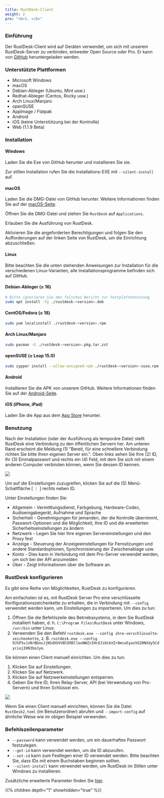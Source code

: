 ```yaml
---
title: RustDesk-Client
weight: 2
pre: "<b>1. </b>"
---
```


### Einführung
Der RustDesk-Client wird auf Geräten verwendet, um sich mit unserem RustDesk-Server zu verbinden, entweder Open Source oder Pro. Er kann von [GitHub](https://github.com/rustdesk/rustdesk/releases/latest) heruntergeladen werden.

### Unterstützte Plattformen
- Microsoft Windows
- macOS
- Debian-Ableger (Ubuntu, Mint usw.)
- Redhat-Ableger (Centos, Rocky usw.)
- Arch Linux/Manjaro
- openSUSE
- AppImage / Flatpak
- Android
- iOS (keine Unterstützung bei der Kontrolle)
- Web (1.1.9 Beta)

### Installation

#### Windows

Laden Sie die Exe von GitHub herunter und installieren Sie sie.

Zur stillen Installation rufen Sie die Installations-EXE mit `--silent-install` auf.

#### macOS

Laden Sie die DMG-Datei von GitHub herunter. Weitere Informationen finden Sie auf der [macOS-Seite](https://rustdesk.com/docs/de/client/mac/).

Öffnen Sie die DMG-Datei und ziehen Sie `RustDesk` auf `Applications`.

Erlauben Sie die Ausführung von RustDesk.

Aktivieren Sie die angeforderten Berechtigungen und folgen Sie den Aufforderungen auf der linken Seite von RustDesk, um die Einrichtung abzuschließen.

#### Linux

Bitte beachten Sie die unten stehenden Anweisungen zur Installation für die verschiedenen Linux-Varianten, alle Installationsprogramme befinden sich auf GitHub.

#### Debian-Ableger (≥ 16)

```sh
# Bitte ignorieren Sie den falschen Bericht zur Festplattennutzung
sudo apt install -fy ./rustdesk-<version>.deb
```

#### CentOS/Fedora (≥ 18)

```sh
sudo yum localinstall ./rustdesk-<version>.rpm
```

#### Arch Linux/Manjaro

```sh
sudo pacman -U ./rustdesk-<version>.pkg.tar.zst
```

#### openSUSE (≥ Leap 15.0)

```sh
sudo zypper install --allow-unsigned-rpm ./rustdesk-<version>-suse.rpm
```
#### Android
Installieren Sie die APK von unserem GitHub. Weitere Informationen finden Sie auf der [Android-Seite](https://rustdesk.com/docs/de/client/android/).

#### iOS (iPhone, iPad)
Laden Sie die App aus dem [App Store](https://apps.apple.com/de/app/rustdesk-remote-desktop/id1581225015) herunter.

### Benutzung
Nach der Installation (oder der Ausführung als temporäre Datei) stellt RustDesk eine Verbindung zu den öffentlichen Servern her. Am unteren Rand erscheint die Meldung (1) "Bereit, für eine schnellere Verbindung richten Sie bitte Ihren eigenen Server ein.". Oben links sehen Sie Ihre (2) ID, Ihr (3) Einmalpasswort und rechts ein (4) Feld, mit dem Sie sich mit einem anderen Computer verbinden können, wenn Sie dessen ID kennen.

![](/docs/en/client/images/client.png)

Um auf die Einstellungen zuzugreifen, klicken Sie auf die (5) Menü-Schaltfläche [ &#8942; ] rechts neben ID.

Unter Einstellungen finden Sie:
- Allgemein - Vermittlungsdienst, Farbgebung, Hardware-Codec, Audioeingabegerät, Aufnahme und Sprache
- Sicherheit - Genehmigungen für jemanden, der die Kontrolle übernimmt, Passwort-Optionen und die Möglichkeit, Ihre ID und die erweiterten Sicherheitseinstellungen zu ändern
- Netzwerk - Legen Sie hier Ihre eigenen Servereinstellungen und den Proxy fest
- Anzeige - Steuerung der Anzeigeeinstellungen für Fernsitzungen und andere Standardoptionen, Synchronisierung der Zwischenablage usw.
- Konto - Dies kann in Verbindung mit dem Pro-Server verwendet werden, um sich bei der API anzumelden
- Über - Zeigt Informationen über die Software an.

### RustDesk konfigurieren
Es gibt eine Reihe von Möglichkeiten, RustDesk zu konfigurieren.

Am einfachsten ist es, mit RustDesk Server Pro eine verschlüsselte Konfigurationszeichenkette zu erhalten, die in Verbindung mit `--config` verwendet werden kann, um Einstellungen zu importieren. Um dies zu tun:
1. Öffnen Sie die Befehlszeile des Betriebssystems, in dem Sie RustDesk installiert haben, d. h. `C:\Program Files\RustDesk` unter Windows, `/usr/bin` unter Linux.
2. Verwenden Sie den Befehl `rustdesk.exe --config ihre-verschlüsselte-zeichenkette`, z. B. `rustdesk.exe --config 9JSPSvJzNrBDasJjNSdXOVVBlERDlleoNWZzIHcOJiOikXZr8mcw5yazVGZ0NXdy5CdyciojI0N3boJye`.

Sie können einen Client manuell einrichten. Um dies zu tun:
1. Klicken Sie auf Einstellungen.
2. Klicken Sie auf Netzwerk.
3. Klicken Sie auf Netzwerkeinstellungen entsperren.
4. Geben Sie Ihre ID, Ihren Relay-Server, API (bei Verwendung von Pro-Servern) und Ihren Schlüssel ein.

![](/docs/en/client/images/network-settings.png)

Wenn Sie einen Client manuell einrichten, können Sie die Datei `RustDesk2.toml` (im Benutzerordner) abrufen und `--import-config` auf ähnliche Weise wie im obigen Beispiel verwenden.

### Befehlszeilenparameter
- `--password` kann verwendet werden, um ein dauerhaftes Passwort festzulegen.
- `--get-id` kann verwendet werden, um die ID abzurufen.
- `--set-id` kann zum Festlegen einer ID verwendet werden. Bitte beachten Sie, dass IDs mit einem Buchstaben beginnen sollten.
- `--silent-install` kann verwendet werden, um RustDesk im Stillen unter Windows zu installieren.

Zusätzliche erweiterte Parameter finden Sie [hier](https://github.com/rustdesk/rustdesk/blob/bdc5cded221af9697eb29aa30babce75e987fcc9/src/core_main.rs#L242).

{{% children depth="1" showhidden="true" %}}


